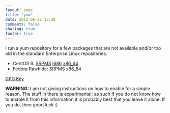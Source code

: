 ```yaml
---
layout: page
title: "yum"
date: 2012-06-22 13:38
comments: false
sharing: true
footer: true
---
```


I run a yum repository for a few packages that are not available and/or too old in the standard Enterprise Linux repositories. 

* CentOS 6: [SRPMS][centos-6-srpms] [i686][centos-6-i686] [x86_64][centos-6-x86_64]
* Fedora Rawhide: [SRPMS][fedora-rawhide-srpms] [x86_64][fedora-rawhide-x86_64]


[GPG Key][gpg-key]

**WARNING:** I am not giving instructions on how to enable for a simple reason. The stuff in there is experimental; as such if you do not know how to enable it from this information it is probably best that you leave it alone. If you do, then good luck :)

[centos-6-srpms]: http://yum.chriscowley.me.uk/el/6/SRPMS/repoview/
[centos-6-i686]: http://yum.chriscowley.me.uk/el/6/i686/repoview/
[centos-6-x86_64]: http://yum.chriscowley.me.uk/el/6/x86_64/repoview/
[fedora-rawhide-srpms]: http://yum.chriscowley.me.uk/test/fedora/rawhide/source/repoview/
[fedora-rawhide-x86_64]: http://yum.chriscowley.me.uk/test/fedora/rawhide/x86_64/repoview/
[gpg-key]: http://yum.chriscowley.me.uk/RPM-GPG-KEY-ChrisCowley
